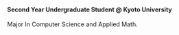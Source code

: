 
#### Second Year Undergraduate Student @ Kyoto University

Major In Computer Science and Applied Math.



